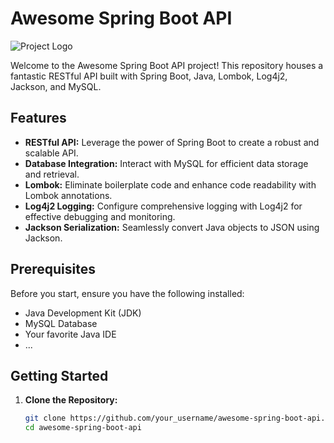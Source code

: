 # Awesome Spring Boot API

![Project Logo](url_to_your_logo.png)

Welcome to the Awesome Spring Boot API project! This repository houses a fantastic RESTful API built with Spring Boot, Java, Lombok, Log4j2, Jackson, and MySQL.

## Features

- **RESTful API:** Leverage the power of Spring Boot to create a robust and scalable API.
- **Database Integration:** Interact with MySQL for efficient data storage and retrieval.
- **Lombok:** Eliminate boilerplate code and enhance code readability with Lombok annotations.
- **Log4j2 Logging:** Configure comprehensive logging with Log4j2 for effective debugging and monitoring.
- **Jackson Serialization:** Seamlessly convert Java objects to JSON using Jackson.

## Prerequisites

Before you start, ensure you have the following installed:

- Java Development Kit (JDK)
- MySQL Database
- Your favorite Java IDE
- ...

## Getting Started

1. **Clone the Repository:**
   ```bash
   git clone https://github.com/your_username/awesome-spring-boot-api.git
   cd awesome-spring-boot-api
